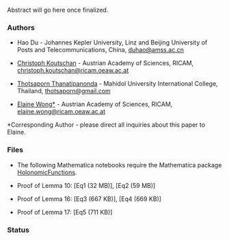 Abstract will go here once finalized.

### Authors

- Hao Du - Johannes Kepler University, Linz and Beijing University of Posts and Telecommunications, China, [duhao@amss.ac.cn](mailto:duhao@amss.ac.cn)

- [Christoph Koutschan](http://koutschan.de/index.php) - Austrian Academy of Sciences, RICAM, [christoph.koutschan@ricam.oeaw.ac.at](mailto:christoph.koutschan@ricam.oeaw.ac.at)
 
- [Thotsaporn Thanatipanonda](http://www.thotsaporn.com/) - Mahidol University International College, Thailand, [thotsaporn@gmail.com](mailto:thotsaporn@gmail.com)

- [Elaine Wong*](https://www.ricam.oeaw.ac.at/people/member/?firstname=Elaine&lastname=Wong) - Austrian Academy of Sciences, RICAM, [elaine.wong@ricam.oeaw.ac.at](mailto:elaine.wong@ricam.oeaw.ac.at)

*Corresponding Author - please direct all inquiries about this paper to Elaine.

### Files

- The following Mathematica notebooks require the Mathematica package [HolonomicFunctions](https://www3.risc.jku.at/research/combinat/software/ergosum/RISC/HolonomicFunctions.html).

- Proof of Lemma 10: [Eq1 (32 MB)], [Eq2 (59 MB)]
- Proof of Lemma 16: [Eq3 (667 KB)], [Eq4 (669 KB)]
- Proof of Lemma 17: [Eq5 (711 KB)]

### Status
